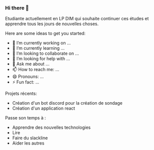 ### Hi there 👋


<!--**ccaruyer/ccaruyer** is a ✨ _special_ ✨ repository because its `README.md` (this file) appears on your GitHub profile.-->

Etudiante actuellement en LP DIM qui souhaite continuer ces études et apprendre tous les jours de nouvelles choses.

Here are some ideas to get you started:

- 🔭 I’m currently working on ...
- 🌱 I’m currently learning ...
- 👯 I’m looking to collaborate on ...
- 🤔 I’m looking for help with ...
- 💬 Ask me about ...
- 📫 How to reach me: ...
- 😄 Pronouns: ...
- ⚡ Fun fact: ...

Projets récents: 
- Création d'un bot discord pour la création de sondage
- Création d'un application react

Passe son temps à :
- Apprendre des nouvelles technologies
- Lire 
- Faire du slackline 
- Aider les autres
